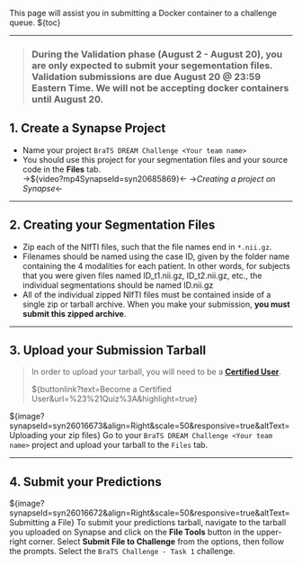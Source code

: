 <!-- markdownlint-disable no-emphasis-as-header -->
<!-- markdownlint-disable no-trailing-punctuation -->

<!-- markdownlint-disable-next-line first-line-h1 -->
This page will assist you in submitting a Docker container to a challenge queue.
${toc}

---

> ### During the Validation phase (August 2 - August 20), you are only expected to submit your segementation files. Validation submissions are due August 20 @ 23:59 Eastern Time. We will **not be accepting** docker containers until August 20.

## **1. Create a Synapse Project**

- Name your project `BraTS DREAM Challenge <Your team name>`
- You should use this project for your segmentation files and your source code in the **Files** tab.  
->${video?mp4SynapseId=syn20685869}<-
->_Creating a project on Synapse_<-

---

## **2. Creating your Segmentation Files**

- Zip each of the NIfTI files, such that the file names end in `*.nii.gz`.
- Filenames should be named using the case ID, given by the folder name containing the 4 modalities for each patient. In other words, for subjects that you were given files named ID_t1.nii.gz, ID_t2.nii.gz, etc., the individual segmentations should be named ID.nii.gz
- All of the individual zipped NIfTI files must be contained inside of a single zip or tarball archive. When you make your submission, **you must submit this zipped archive**.

---

## **3. Upload your Submission Tarball**

> In order to upload your tarball, you will need to be a [**Certified User**](https://docs.synapse.org/articles/accounts_certified_users_and_profile_validation.html#certified-users).
>
>${buttonlink?text=Become a Certified User&url=%23%21Quiz%3A&highlight=true}

${image?synapseId=syn26016673&align=Right&scale=50&responsive=true&altText=Uploading your zip files}
Go to your `BraTS DREAM Challenge <Your team name>` project and upload your tarball to the `Files` tab.

---

## **4. Submit your Predictions**

<!-- ${evalsubmit?projectId=syn25829070&unavailableMessage=Please register to make a submission.&buttonText=Submit to the challenge} -->

${image?synapseId=syn26016672&align=Right&scale=50&responsive=true&altText=Submitting a File}
To submit your predictions tarball, navigate to the tarball you uploaded on Synapse and click on the **File Tools** button in the upper-right corner.  Select **Submit File to Challenge** from the options, then follow the prompts. Select the `BraTS Challenge - Task 1` challenge.
